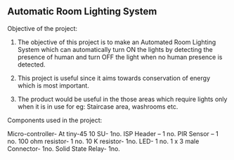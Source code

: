 ## Automatic Room Lighting System

Objective of the project:

1. The objective of this project is to make an Automated Room Lighting System which can automatically turn ON the lights by detecting the presence of human and turn OFF the light when no human presence is detected.

2. This project is useful since it aims towards conservation of energy which is most important.

3. The product would be useful in the those areas which require lights only when it is in use for eg: Staircase area, washrooms etc.

Components used in the project:

Micro-controller- At tiny-45 10 SU- 1no.
ISP Header – 1 no.
PIR Sensor – 1 no.
100 ohm resistor- 1 no.
10 K resistor- 1no.
LED- 1 no.
1 x 3 male Connector- 1no.
Solid State Relay- 1no.
